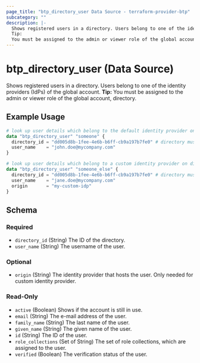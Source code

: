 ```yaml
---
page_title: "btp_directory_user Data Source - terraform-provider-btp"
subcategory: ""
description: |-
  Shows registered users in a directory. Users belong to one of the identity providers (IdPs) of the global account.
  Tip:
  You must be assigned to the admin or viewer role of the global account, directory.
---
```


# btp_directory_user (Data Source)

Shows registered users in a directory. Users belong to one of the identity providers (IdPs) of the global account.
__Tip:__
You must be assigned to the admin or viewer role of the global account, directory.

## Example Usage

```terraform
# look up user details which belong to the default identity provider on directory level
data "btp_directory_user" "someone" {
  directory_id = "dd005d8b-1fee-4e6b-b6ff-cb9a197b7fe0" # directory must be security enabled!
  user_name    = "john.doe@mycompany.com"
}

# look up user details which belong to a custom identity provider on directory level
data "btp_directory_user" "someone_else" {
  directory_id = "dd005d8b-1fee-4e6b-b6ff-cb9a197b7fe0" # directory must be security enabled!
  user_name    = "jane.doe@mycompany.com"
  origin       = "my-custom-idp"
}
```

<!-- schema generated by tfplugindocs -->
## Schema

### Required

- `directory_id` (String) The ID of the directory.
- `user_name` (String) The username of the user.

### Optional

- `origin` (String) The identity provider that hosts the user. Only needed for custom identity provider.

### Read-Only

- `active` (Boolean) Shows if the account is still in use.
- `email` (String) The e-mail address of the user.
- `family_name` (String) The last name of the user.
- `given_name` (String) The given name of the user.
- `id` (String) The ID of the user.
- `role_collections` (Set of String) The set of role collections, which are assigned to the user.
- `verified` (Boolean) The verification status of the user.
